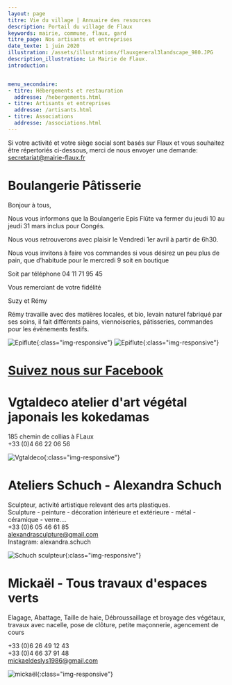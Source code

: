```yaml
---
layout: page
titre: Vie du village | Annuaire des resources
description: Portail du village de Flaux
keywords: mairie, commune, flaux, gard
titre_page: Nos artisants et entreprises
date_texte: 1 juin 2020
illustration: /assets/illustrations/flauxgeneral3landscape_980.JPG
description_illustration: La Mairie de Flaux.
introduction:


menu_secondaire:
- titre: Hébergements et restauration
  addresse: /hebergements.html
- titre: Artisants et entreprises
  addresse: /artisants.html
- titre: Associations
  addresse: /associations.html
---
```

Si votre activité et votre siège social sont basés sur Flaux et vous souhaitez être répertoriés ci-dessous, merci de nous envoyer une demande: secretariat@mairie-flaux.fr

# Boulangerie Pâtisserie
Bonjour à tous,<br>

Nous vous informons que la Boulangerie Epis Flûte va fermer du jeudi 10 au jeudi 31 mars inclus pour Congés.<br>

Nous vous retrouverons avec plaisir le Vendredi 1er avril à partir de 6h30.<br>

Nous vous invitons à faire vos commandes si vous désirez un peu plus de pain, que d’habitude pour le mercredi 9 soit en boutique<br>

Soit par téléphone 04 11 71 95 45<br>

Vous remerciant de votre fidélité<br>

Suzy et Rémy<br>

Rémy travaille avec des matières locales, et bio, levain naturel fabriqué par ses soins, il fait différents pains, viennoiseries, pâtisseries, commandes pour les évènements festifs.<br>



![Epiflute](/assets/illustrations/Epiflute.jpg){:class="img-responsive"}
![Epiflute](/assets/flyer/boulangerie-noel2021.jpg){:class="img-responsive"}


# [Suivez nous sur Facebook](https://www.facebook.com/EpisFlute/)



# Vgtaldeco atelier d'art végétal japonais les kokedamas 
185 chemin de collias à FLaux<br>
+33 (0)4 66 22 06 56<br>

![Vgtaldeco](assets/images/Vgtaldeco-cartevisite.jpg){:class="img-responsive"}



# Ateliers Schuch - Alexandra Schuch <br>
Sculpteur, activité artistique relevant des arts plastiques.  <br>
Sculpture - peinture - décoration intérieure et extérieure - métal - céramique - verre....<br>
+33 (0)6 05 46 61 85  <br>
alexandrasculpture@gmail.com <br>
Instagram: alexandra.schuch <br>

![Schuch sculpteur](assets/illustrations/alexschuch.jpg){:class="img-responsive"}


# Mickaël - Tous travaux d'espaces verts <br>
Elagage, Abattage, Taille de haie, Débroussaillage et broyage des végétaux, travaux avec nacelle, pose de clôture, petite maçonnerie, agencement de cours<br>

+33 (0)6 26 49 12 43  <br>
+33 (0)4 66 37 91 48  <br>
mickaeldeslys1986@gmail.com <br>


![mickaël](assets/illustrations/Mickaelcarte.jpg){:class="img-responsive"}

